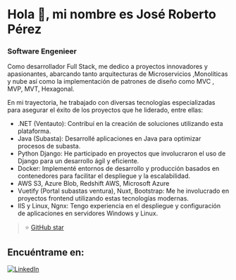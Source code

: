 
# Hola 👋, mi nombre es José Roberto Pérez
### Software Engenieer

Como desarrollador Full Stack, me dedico a proyectos innovadores y apasionantes, abarcando tanto arquitecturas de Microservicios ,Monolíticas y nube así como la implementación de patrones de diseño como MVC , MVP, MVT, Hexagonal. 

En mi trayectoria, he trabajado con diversas tecnologías especializadas para asegurar el éxito de los proyectos que he liderado, entre ellas:

- .NET (Ventauto): Contribuí en la creación de soluciones utilizando esta plataforma.
- Java (Subasta): Desarrollé aplicaciones en Java para optimizar procesos de subasta.
- Python Django: He participado en proyectos que involucraron el uso de Django para un desarrollo ágil y eficiente.
- Docker: Implementé entornos de desarrollo y producción basados en contenedores para facilitar el despliegue y la escalabilidad.
- AWS S3, Azure Blob, Redshift AWS, Microsoft Azure
- Vuetify (Portal subastas ventura), Nuxt, Bootstrap: Me he involucrado en proyectos frontend utilizando estas tecnologías modernas.
- IIS y Linux, Ngnx: Tengo experiencia en el despliegue y configuración de aplicaciones en servidores Windows y Linux.

> ⭐️ [GitHub star](https://github.com/RobertoPerezAngulo)

## Encuéntrame en:
[![LinkedIn](https://img.shields.io/badge/LinkedIn-JoseRobertoPerez-0077B5?style=for-the-badge&logo=linkedin&logoColor=white&labelColor=101010)](https://www.linkedin.com/in/jos%C3%A9-roberto-p%C3%A9rez-758317163)
